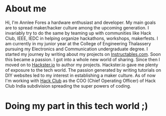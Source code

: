 # About me

Hi, I'm Annlee Fores a hardware enthusiast and developer. My main goals are to spread maker/hacker culture among the upcoming generation. I invariably try to do the same by teaming up with communities like Hack Club, IEEE, IEDC in helping organize hackathons, workshops, makerfests.
I am currently in my junior year at the College of Engineering Thalassery pursuing my Electronics and Communication undergraduate degree. 
I started my journey by writing about my projects on [Instructables.com](https://www.instructables.com). Soon this became a passion. I got into a whole new world of sharing. Since then I moved on to [Hackster.io](https://www.hackster.io) to author my projects. Hackster.io gave me plenty of exposure to the tech world. The passion generated by writing tutorials on DIY websites led to my interest in establishing a maker culture.
As of now I'm working with [Hack Club](https://hackclub.com) as the COO (Chief Operating Officer) of Hack Club India subdivision spreading the super powers of coding.

# Doing my part in this tech world ;)


